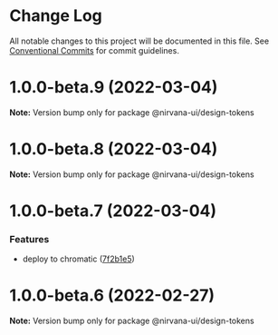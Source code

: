 # Change Log

All notable changes to this project will be documented in this file.
See [Conventional Commits](https://conventionalcommits.org) for commit guidelines.

# 1.0.0-beta.9 (2022-03-04)

**Note:** Version bump only for package @nirvana-ui/design-tokens

# 1.0.0-beta.8 (2022-03-04)

**Note:** Version bump only for package @nirvana-ui/design-tokens

# 1.0.0-beta.7 (2022-03-04)

### Features

- deploy to chromatic ([7f2b1e5](https://github.com/QuentinGuenther/nirvana-ui/commit/7f2b1e5ee74f2b96330fc75b2ee237fec686fe14))

# 1.0.0-beta.6 (2022-02-27)

**Note:** Version bump only for package @nirvana-ui/design-tokens
